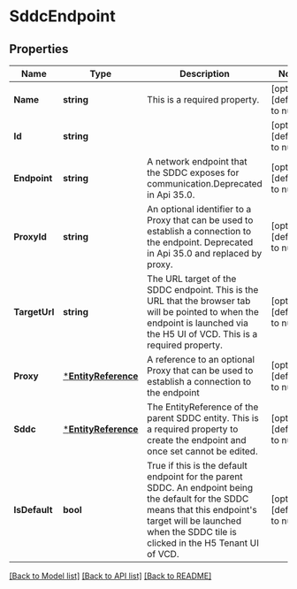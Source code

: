 # SddcEndpoint

## Properties
Name | Type | Description | Notes
------------ | ------------- | ------------- | -------------
**Name** | **string** | This is a required property. | [optional] [default to null]
**Id** | **string** |  | [optional] [default to null]
**Endpoint** | **string** | A network endpoint that the SDDC exposes for communication.Deprecated in Api 35.0. | [optional] [default to null]
**ProxyId** | **string** | An optional identifier to a Proxy that can be used to establish a connection to the endpoint. Deprecated in Api 35.0 and replaced by proxy.  | [optional] [default to null]
**TargetUrl** | **string** | The URL target of the SDDC endpoint. This is the URL that the browser tab  will be pointed to when the endpoint is launched via the H5 UI of VCD. This is a required property.  | [optional] [default to null]
**Proxy** | [***EntityReference**](EntityReference.md) | A reference to an optional Proxy that can be used to establish a connection to the endpoint | [optional] [default to null]
**Sddc** | [***EntityReference**](EntityReference.md) | The EntityReference of the parent SDDC entity. This is a required property to create the endpoint and once set cannot be edited. | [optional] [default to null]
**IsDefault** | **bool** | True if this is the default endpoint for the parent SDDC. An endpoint being the default for the SDDC means that this endpoint&#39;s target will be launched when the SDDC tile is clicked in the H5 Tenant UI of VCD.  | [optional] [default to null]

[[Back to Model list]](../README.md#documentation-for-models) [[Back to API list]](../README.md#documentation-for-api-endpoints) [[Back to README]](../README.md)


